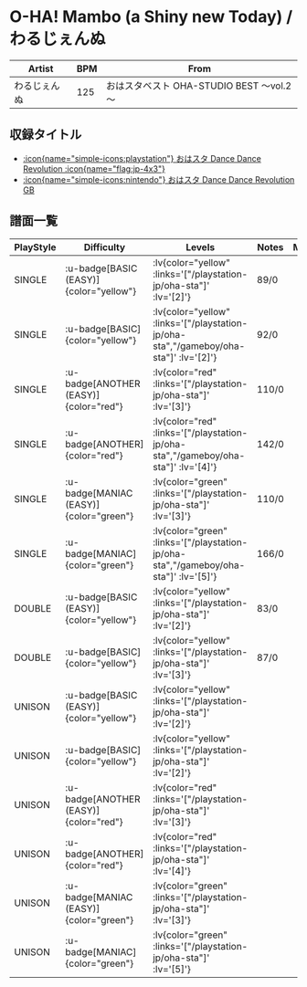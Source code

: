 # O-HA! Mambo (a Shiny new Today) / わるじぇんぬ

|Artist|BPM|From|
|------|---|----|
|わるじぇんぬ|125|おはスタベスト OHA-STUDIO BEST ～vol.2～|

## 収録タイトル

- [ :icon{name="simple-icons:playstation"} おはスタ Dance Dance Revolution :icon{name="flag:jp-4x3"} ](/playstation-jp/oha-sta)
- [ :icon{name="simple-icons:nintendo"} おはスタ Dance Dance Revolution GB](/gameboy/oha-sta)

## 譜面一覧

|PlayStyle|Difficulty|Levels|Notes|Movie|
|---------|----------|------|-----|-----|
|SINGLE| :u-badge[BASIC (EASY)]{color="yellow"} | :lv{color="yellow" :links='["/playstation-jp/oha-sta"]' :lv='[2]'} |89/0||
|SINGLE| :u-badge[BASIC]{color="yellow"} | :lv{color="yellow" :links='["/playstation-jp/oha-sta","/gameboy/oha-sta"]' :lv='[2]'} |92/0||
|SINGLE| :u-badge[ANOTHER (EASY)]{color="red"} | :lv{color="red" :links='["/playstation-jp/oha-sta"]' :lv='[3]'} |110/0||
|SINGLE| :u-badge[ANOTHER]{color="red"} | :lv{color="red" :links='["/playstation-jp/oha-sta","/gameboy/oha-sta"]' :lv='[4]'} |142/0||
|SINGLE| :u-badge[MANIAC (EASY)]{color="green"} | :lv{color="green" :links='["/playstation-jp/oha-sta"]' :lv='[3]'} |110/0||
|SINGLE| :u-badge[MANIAC]{color="green"} | :lv{color="green" :links='["/playstation-jp/oha-sta","/gameboy/oha-sta"]' :lv='[5]'} |166/0||
|DOUBLE| :u-badge[BASIC (EASY)]{color="yellow"} | :lv{color="yellow" :links='["/playstation-jp/oha-sta"]' :lv='[2]'} |83/0||
|DOUBLE| :u-badge[BASIC]{color="yellow"} | :lv{color="yellow" :links='["/playstation-jp/oha-sta"]' :lv='[3]'} |87/0||
|UNISON| :u-badge[BASIC (EASY)]{color="yellow"} | :lv{color="yellow" :links='["/playstation-jp/oha-sta"]' :lv='[2]'} |||
|UNISON| :u-badge[BASIC]{color="yellow"} | :lv{color="yellow" :links='["/playstation-jp/oha-sta"]' :lv='[2]'} |||
|UNISON| :u-badge[ANOTHER (EASY)]{color="red"} | :lv{color="red" :links='["/playstation-jp/oha-sta"]' :lv='[3]'} |||
|UNISON| :u-badge[ANOTHER]{color="red"} | :lv{color="red" :links='["/playstation-jp/oha-sta"]' :lv='[4]'} |||
|UNISON| :u-badge[MANIAC (EASY)]{color="green"} | :lv{color="green" :links='["/playstation-jp/oha-sta"]' :lv='[3]'} |||
|UNISON| :u-badge[MANIAC]{color="green"} | :lv{color="green" :links='["/playstation-jp/oha-sta"]' :lv='[5]'} |||
